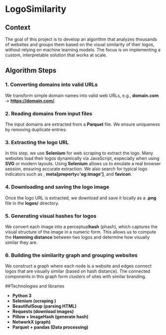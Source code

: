 # LogoSimilarity
## Context
The goal of this project is to develop an algorithm that analyzes thousands of websites and groups them based on the visual similarity of their logos, without relying on machine learning models. The focus is on implementing a custom, interpretable solution that works at scale.

## Algorithm Steps
### 1. Converting domains into valid URLs
We transform simple domain names into valid web URLs, e.g., **domain.com** → **https://domain.com/**.
### 2. Reading domains from input files
The input domains are extracted from a **Parquet** file. We ensure uniqueness by removing duplicate entries.
### 3. Extracting the logo URL
In this step, we use **Selenium** for web scraping to extract the logo. Many websites load their logos dynamically via JavaScript, especially when using **SVG** or modern layouts. Using **Selenium** allows us to emulate a real browser session, ensuring accurate extraction. We also search for typical logo indicators such as **<img>**, **meta[property='og:image']**, and **favicon**.
### 4. Downloading and saving the logo image
Once the logo URL is extracted, we download and save it locally as a **.png** file in the **logos/** directory.
### 5. Generating visual hashes for logos
We convert each image into a perceptual**hash** (phash), which captures the visual structure of the image in a numeric form. This allows us to compute the **Hamming distance** between two logos and determine how visually similar they are.
### 6. Building the similarity graph and grouping websites
We construct a graph where each node is a website and edges connect logos that are visually similar (based on hash distance). The connected components in this graph form clusters of sites with similar branding.

##Technologies and libraries
- **Python 3**  
- **Selenium (scraping )**  
- **BeautifulSoup (parsing HTML)**  
- **Requests (download images)**  
- **Pillow + ImageHash (generate hash)**  
- **NetworkX (graph)**  
- **Parquet + pandas (Data processing)**  
